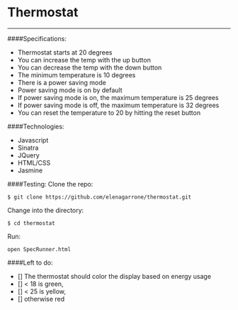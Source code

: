 Thermostat
==========
----
####Specifications:

- Thermostat starts at 20 degrees
- You can increase the temp with the up button
- You can decrease the temp with the down button
- The minimum temperature is 10 degrees
- There is a power saving mode
- Power saving mode is on by default
- If power saving mode is on, the maximum temperature is 25 degrees
- If power saving mode is off, the maximum temperature is 32 degrees
- You can reset the temperature to 20 by hitting the reset button

####Technologies:
- Javascript
- Sinatra
- JQuery
- HTML/CSS
- Jasmine

####Testing:
Clone the repo:
```shell
$ git clone https://github.com/elenagarrone/thermostat.git
```
Change into the directory:
```shell
$ cd thermostat
```
Run:
```shell
open SpecRunner.html
```
####Left to do:
- [] The thermostat should color the display based on energy usage
- [] < 18 is green,
- [] < 25 is yellow,
- [] otherwise red